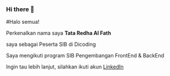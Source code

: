 ### Hi there 👋

<!--
**tataredhaalfath/tataredhaalfath** is a ✨ _special_ ✨ repository because its `README.md` (this file) appears on your GitHub profile.

Here are some ideas to get you started:

- 🔭 I’m currently working on ...
- 🌱 I’m currently learning ...
- 👯 I’m looking to collaborate on ...
- 🤔 I’m looking for help with ...
- 💬 Ask me about ...
- 📫 How to reach me: ...
- 😄 Pronouns: ...
- ⚡ Fun fact: ...
-->
#Halo semua!

Perkenalkan nama saya **Tata Redha Al Fath**

saya sebagai Peserta SIB di Dicoding

Saya mengikuti program SIB Pengembangan FrontEnd & BackEnd

Ingin tau lebih lanjut, silahkan ikuti akun
[LinkedIn](https://www.linkedin.com/in/tata-redha-al-fath-34034920a/)
